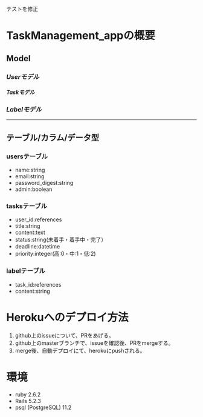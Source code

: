 テストを修正
# TaskManagement_appの概要  

## Model
### *Userモデル*
#### *Taskモデル*
### *Labelモデル*
* * *
## テーブル/カラム/データ型
### usersテーブル
- name:string
- email:string
- password_digest:string
- admin:boolean

### tasksテーブル
- user_id:references
- title:string
- content:text
- status:string(未着手・着手中・完了）
- deadline:datetime
- priority:integer(高:0・中:1・低:2)

### labelテーブル
- task_id:references
- content:string

# Herokuへのデプロイ方法
1. github上のissueについて、PRをあげる。
2. github上のmasterブランチで、issueを確認後、PRをmergeする。
3. merge後、自動デプロイにて、herokuにpushされる。


# 環境
- ruby 2.6.2
- Rails 5.2.3
- psql (PostgreSQL) 11.2

